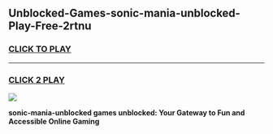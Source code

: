 
## Unblocked-Games-sonic-mania-unblocked-Play-Free-2rtnu
<h3>
<a href="https://premium76.site?title=sonic-mania-unblocked&ref=20M">CLICK TO PLAY</a></h3>
<hr>

<h3>
<a href="https://premium76.site?title=sonic-mania-unblocked&ref=20M">CLICK 2 PLAY</a>
  
</h3>

<a href="https://premium76.site?title=sonic-mania-unblocked&ref=19M"><img src="https://clearcache.store/games.png"></a>


**sonic-mania-unblocked games unblocked: Your Gateway to Fun and Accessible Online Gaming**
